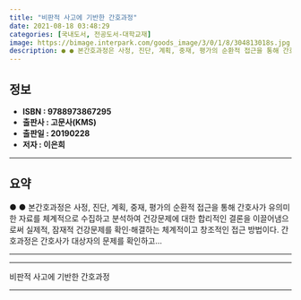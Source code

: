 ```yaml
---
title: "비판적 사고에 기반한 간호과정"
date: 2021-08-18 03:48:29
categories: [국내도서, 전공도서-대학교재]
image: https://bimage.interpark.com/goods_image/3/0/1/8/304813018s.jpg
description: ● ● 본간호과정은 사정, 진단, 계획, 중재, 평가의 순환적 접근을 통해 간호사가 유의미한 자료를 체계적으로 수집하고 분석하여 건강문제에 대한 합리적인 결론을 이끌어냄으로써 실제적, 잠재적 건강문제를 확인·해결하는 체계적이고 창조적인 접근 방법이다. 간호과정은 간호사가 대상자의 문
---
```


## **정보**

- **ISBN : 9788973867295**
- **출판사 : 고문사(KMS)**
- **출판일 : 20190228**
- **저자 : 이은희**

------



## **요약**

●  ●  본간호과정은 사정, 진단, 계획, 중재, 평가의 순환적 접근을 통해 간호사가 유의미한 자료를 체계적으로 수집하고 분석하여 건강문제에 대한 합리적인 결론을 이끌어냄으로써 실제적, 잠재적 건강문제를 확인·해결하는 체계적이고 창조적인 접근 방법이다. 간호과정은 간호사가 대상자의 문제를 확인하고... 

------



------


비판적 사고에 기반한 간호과정 

------


